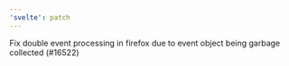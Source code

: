 ```yaml
---
'svelte': patch
---
```


Fix double event processing in firefox due to event object being garbage collected (#16522)
